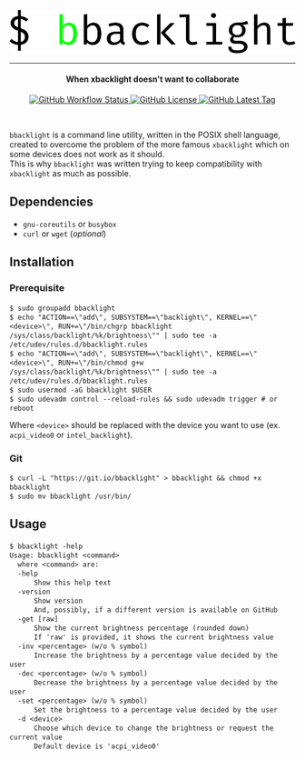<p align="center">
  <a href="#readme">
    <img alt="Logo" src="images/logo.svg">
  </a>
</p>
<hr>
<h4 align="center">When xbacklight doesn't want to collaborate</h4>
<p align="center">
  <a href="https://github.com/giuseppe998e/bbacklight/actions?query=workflow%3AShellcheck">
    <img alt="GitHub Workflow Status" src="https://img.shields.io/github/workflow/status/giuseppe998e/bbacklight/Shellcheck?style=flat-square">
  </a> 
  <a href="https://github.com/giuseppe998e/bbacklight/blob/main/LICENSE">
    <img alt="GitHub License" src="https://img.shields.io/github/license/giuseppe998e/bbacklight?style=flat-square">
  </a> 
  <a href="#installation">
    <img alt="GitHub Latest Tag" src="https://img.shields.io/github/v/tag/giuseppe998e/bbacklight?style=flat-square">
  </a>
</p>
<br>

`bbacklight` is a command line utility, written in the POSIX shell language, created to overcome the problem of the more famous `xbacklight` which on some devices does not work as it should.  
This is why `bbacklight` was written trying to keep compatibility with `xbacklight` as much as possible.  


## Dependencies
- `gnu-coreutils` or `busybox`
- `curl` or `wget` (*optional*)


## Installation
### Prerequisite
```console
$ sudo groupadd bbacklight
$ echo "ACTION==\"add\", SUBSYSTEM==\"backlight\", KERNEL==\"<device>\", RUN+=\"/bin/chgrp bbacklight /sys/class/backlight/%k/brightness\"" | sudo tee -a /etc/udev/rules.d/bbacklight.rules
$ echo "ACTION==\"add\", SUBSYSTEM==\"backlight\", KERNEL==\"<device>\", RUN+=\"/bin/chmod g+w /sys/class/backlight/%k/brightness\"" | sudo tee -a /etc/udev/rules.d/bbacklight.rules
$ sudo usermod -aG bbacklight $USER
$ sudo udevadm control --reload-rules && sudo udevadm trigger # or reboot
```
Where `<device>` should be replaced with the device you want to use (ex. `acpi_video0` or `intel_backlight`).

### Git
```console
$ curl -L "https://git.io/bbacklight" > bbacklight && chmod +x bbacklight
$ sudo mv bbacklight /usr/bin/
```


## Usage
```console
$ bbacklight -help
Usage: bbacklight <command>
  where <command> are:
  -help
      Show this help text
  -version
      Show version
      And, possibly, if a different version is available on GitHub
  -get [raw]
      Show the current brightness percentage (rounded down)
      If 'raw' is provided, it shows the current brightness value
  -inv <percentage> (w/o % symbol)
      Increase the brightness by a percentage value decided by the user
  -dec <percentage> (w/o % symbol)
      Decrease the brightness by a percentage value decided by the user
  -set <percentage> (w/o % symbol)
      Set the brightness to a percentage value decided by the user
  -d <device>
      Choose which device to change the brightness or request the current value
      Default device is 'acpi_video0'
```
